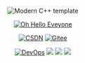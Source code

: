 
<div id="title" align=center>

![Modern C++ template][github-sub-title:img]

[![Oh Hello Eveyone](https://github-readme-stats.vercel.app/api?username=Xeubad&show_icons=true&theme=tokyonight)](https://space.bilibili.com/416116657)

[![CSDN](https://img.shields.io/badge/CSDN-%E7%B4%94%E5%86%AB-green)](https://blog.csdn.net/xpled)
[![Gitee](https://img.shields.io/badge/Gitee-Xeubad-red)](https://gitee.com/ah-chen)

[![DevOps](https://img.shields.io/badge/code-DevOps-blue)](https://learn.microsoft.com/zh-cn/devops/) 
![](https://img.shields.io/badge/每日-美式-green) 
![](https://img.shields.io/badge/状态-error-red) 
![](https://img.shields.io/badge/性格-男-red)

</div>

[github-sub-title:img]: https://readme-typing-svg.herokuapp.com/?font=Segoe+Script&center=true&lines=Xeubad
